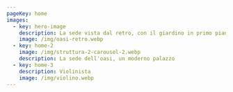 ```yaml
---
pageKey: home
images:
  - key: hero-image
    description: La sede vista dal retro, con il giardino in primo piano
    image: /img/oasi-retro.webp
  - key: home-2
    image: /img/struttura-2-carousel-2.webp
    description: La sede dell'oasi, un moderno palazzo
  - key: home-3
    description: Violinista
    image: /img/violino.webp
---
```

